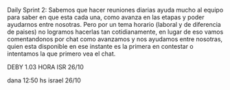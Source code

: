 Daily Sprint 2: 
Sabemos que hacer reuniones diarias ayuda mucho al equipo para saber en que esta cada una, como avanza en las etapas y poder ayudarnos entre nosotras. Pero por un tema horario (laboral y de diferencia de paises) no logramos hacerlas tan cotidianamente, en lugar de eso vamos comentandonos por chat como avanzamos y nos ayudamos entre nosotras, quien esta disponible en ese instante es la primera en contestar o intentamos la que primero vea el chat.


DEBY 1.03 HORA ISR 26/10

dana 12:50 hs israel 26/10
